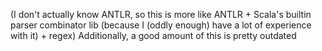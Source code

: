 (I don't actually know ANTLR, so this is more like ANTLR + Scala's builtin parser combinator lib (because I (oddly enough) have a lot of experience with it) + regex)
Additionally, a good amount of this is pretty outdated